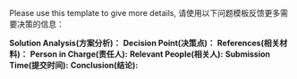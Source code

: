 Please use this template to give more details,
请使用以下问题模板反馈更多需要决策的信息：

**Solution Analysis(方案分析)：**
**Decision Point(决策点)：**
**References(相关材料)：**
**Person in Charge(责任人):**
**Relevant People(相关人):**
**Submission Time(提交时间):**
**Conclusion(结论):**